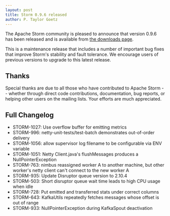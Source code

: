 ```yaml
---
layout: post
title: Storm 0.9.6 released
author: P. Taylor Goetz
---
```


The Apache Storm community is pleased to announce that version 0.9.6 has been released and is available from [the downloads page](/downloads.html).

This is a maintenance release that includes a number of important bug fixes that improve Storm's stability and fault tolerance. We encourage users of previous versions to upgrade to this latest release.


Thanks
------
Special thanks are due to all those who have contributed to Apache Storm -- whether through direct code contributions, documentation, bug reports, or helping other users on the mailing lists. Your efforts are much appreciated.


Full Changelog
---------

 * STORM-1027: Use overflow buffer for emitting metrics
 * STORM-996: netty-unit-tests/test-batch demonstrates out-of-order delivery
 * STORM-1056: allow supervisor log filename to be configurable via ENV variable
 * STORM-1051: Netty Client.java's flushMessages produces a NullPointerException
 * STORM-763: nimbus reassigned worker A to another machine, but other worker's netty client can't connect to the new worker A
 * STORM-935: Update Disruptor queue version to 2.10.4
 * STORM-503: Short disruptor queue wait time leads to high CPU usage when idle
 * STORM-728: Put emitted and transferred stats under correct columns
 * STORM-643: KafkaUtils repeatedly fetches messages whose offset is out of range
 * STORM-933: NullPointerException during KafkaSpout deactivation
